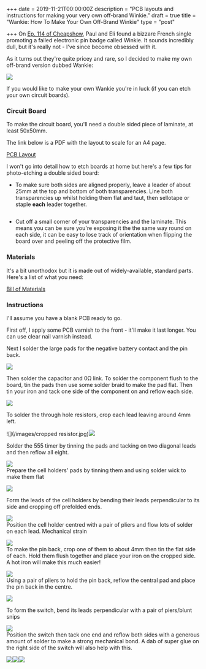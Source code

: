 +++
date = 2019-11-21T00:00:00Z
description = "PCB layouts and instructions for making your very own off-brand Winkie."
draft = true
title = "Wankie: How To Make Your Own Off-Brand Winkie"
type = "post"

+++
On [Ep. 114 of Cheapshow](https://www.thecheapshow.co.uk/ep-114-winkie), Paul and Eli found a bizzare French single promoting a failed electronic pin badge called Winkie. It sounds incredibly dull, but it's really not - I've since become obsessed with it.

As it turns out they're quite pricey and rare, so I decided to make my own off-brand version dubbed Wankie:

![](/images/finished-product.jpg)

If you would like to make your own Wankie you're in luck (if you can etch your own circuit boards).

### Circuit Board

To make the circuit board, you'll need a double sided piece of laminate, at least 50x50mm.

The link below is a PDF with the layout to scale for an A4 page.

[PCB Layout](https://drive.google.com/file/d/1G-mmLmWoUyeC-S6W-NTwl_hBmtrIUGoF/view?usp=sharing "PCB Layout")

I won't go into detail how to etch boards at home but here's a few tips for photo-etching a double sided board:

* To make sure both sides are aligned properly, leave a leader of about 25mm at the top and bottom of both transparencies. Line both transparencies up whilst holding them flat and taut, then sellotape or staple **each** leader together.

<img of transparency>

* Cut off a small corner of your transparencies and the laminate. This means you can be sure you're exposing it the the same way round on each side, it can be easy to lose track of orientation when flipping the board over and peeling off the protective film.

### Materials

It's a bit unorthodox but it is made out of widely-available, standard parts. Here's a list of what you need:

[Bill of Materials](https://docs.google.com/spreadsheets/d/1p3rOqLWnDMtnXX7NXCRcTw4L4Kr5cC3prt3LqJf37A0/edit?usp=sharing "Bill of Materials")

### Instructions

I'll assume you have a blank PCB ready to go.

First off, I apply some PCB varnish to the front - it'll make it last longer. You can use clear nail varnish instead.

Next I solder the large pads for the negative battery contact and the pin back.

![](/images/soldering-1.jpg)

Then solder the capacitor and 0Ω link. To solder the component flush to the board, tin the pads then use some solder braid to make the pad flat. Then tin your iron and tack one side of the component on and reflow each side.

![](/images/soldering-2.jpg)

To solder the through hole resistors, crop each lead leaving around 4mm left.

![](/images/cropped resistor.jpg)![](/images/soldering-3.jpg)

Solder the 555 timer by tinning the pads and tacking on two diagonal leads and then reflow all eight.  
  
![](/images/soldering-4.jpg)  
Prepare the cell holders' pads by tinning them and using solder wick to make them flat

![](/images/soldering-5.jpg)

Form the leads of the cell holders by bending their leads perpendicular to its side and cropping off prefolded ends.

![](/images/cell-holder-folded.jpg)  
Position the cell holder centred with a pair of pliers and flow lots of solder on each lead. Mechanical strain

![](/images/soldering-6.jpg)  
To make the pin back, crop one of them to about 4mm then tin the flat side of each. Hold them flush together and place your iron on the cropped side. A hot iron will make this much easier!

![](/images/pin-back-assembly.jpg)  
Using a pair of pliers to hold the pin back, reflow the central pad and place the pin back in the centre.

![](/images/soldering-7.jpg)

To form the switch, bend its leads perpendicular with a pair of piers/blunt snips

![](/images/dip-switch-bend.jpg)  
Position the switch then tack one end and reflow both sides with a generous amount of solder to make a strong mechanical bond. A dab of super glue on the right side of the switch will also help with this.

![](/images/soldering-8.jpg)![](/images/tabs.jpg)![](/images/final-circuit-side.jpg)